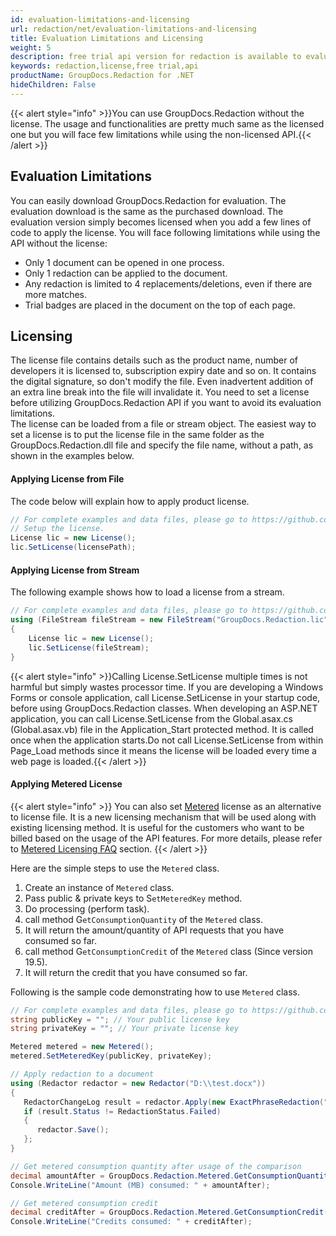 ```yaml
---
id: evaluation-limitations-and-licensing
url: redaction/net/evaluation-limitations-and-licensing
title: Evaluation Limitations and Licensing
weight: 5
description: free trial api version for redaction is available to evaluate the API which will be similar as licensed but with few limitations.
keywords: redaction,license,free trial,api  
productName: GroupDocs.Redaction for .NET
hideChildren: False
---
```

{{< alert style="info" >}}You can use GroupDocs.Redaction without the license. The usage and functionalities are pretty much same as the licensed one but you will face few limitations while using the non-licensed API.{{< /alert >}}

## Evaluation Limitations

You can easily download GroupDocs.Redaction for evaluation. The evaluation download is the same as the purchased download. The evaluation version simply becomes licensed when you add a few lines of code to apply the license. You will face following limitations while using the API without the license:  

*   Only 1 document can be opened in one process.
*   Only 1 redaction can be applied to the document.
*   Any redaction is limited to 4 replacements/deletions, even if there are more matches.
*   Trial badges are placed in the document on the top of each page.

## Licensing

The license file contains details such as the product name, number of developers it is licensed to, subscription expiry date and so on. It contains the digital signature, so don't modify the file. Even inadvertent addition of an extra line break into the file will invalidate it. You need to set a license before utilizing GroupDocs.Redaction API if you want to avoid its evaluation limitations.   
The license can be loaded from a file or stream object. The easiest way to set a license is to put the license file in the same folder as the GroupDocs.Redaction.dll file and specify the file name, without a path, as shown in the examples below.

#### Applying License from File

The code below will explain how to apply product license.

```csharp
// For complete examples and data files, please go to https://github.com/groupdocs-redaction/GroupDocs.Redaction-for-.NET
// Setup the license.
License lic = new License();
lic.SetLicense(licensePath);
```

#### Applying License from Stream

The following example shows how to load a license from a stream.

```csharp
// For complete examples and data files, please go to https://github.com/groupdocs-redaction/GroupDocs.Redaction-for-.NET
using (FileStream fileStream = new FileStream("GroupDocs.Redaction.lic", FileMode.Open, FileAccess.Read))
{
    License lic = new License();
    lic.SetLicense(fileStream);
}
```

{{< alert style="info" >}}Calling License.SetLicense multiple times is not harmful but simply wastes processor time. If you are developing a Windows Forms or console application, call License.SetLicense in your startup code, before using GroupDocs.Redaction classes. When developing an ASP.NET application, you can call License.SetLicense from the Global.asax.cs (Global.asax.vb) file in the Application_Start protected method. It is called once when the application starts.Do not call License.SetLicense from within Page_Load methods since it means the license will be loaded every time a web page is loaded.{{< /alert >}}

#### Applying Metered License

{{< alert style="info" >}}
You can also set [Metered](https://reference.groupdocs.com/net/viewer/groupdocs.viewer/metered) license as an alternative to license file. It is a new licensing mechanism that will be used along with existing licensing method. It is useful for the customers who want to be billed based on the usage of the API features. For more details, please refer to [Metered Licensing FAQ](https://purchase.groupdocs.com/faqs/licensing/metered) section.
{{< /alert >}}

Here are the simple steps to use the `Metered` class.

1.  Create an instance of `Metered` class.
2.  Pass public & private keys to S`etMeteredKey` method.
3.  Do processing (perform task).
4.  call method G`etConsumptionQuantity` of the `Metered` class.
5.  It will return the amount/quantity of API requests that you have consumed so far.
6.  call method G`etConsumptionCredit` of the `Metered` class (Since version 19.5).
7.  It will return the credit that you have consumed so far.

Following is the sample code demonstrating how to use `Metered` class.

```csharp
// For complete examples and data files, please go to https://github.com/groupdocs-redaction/GroupDocs.Redaction-for-.NET
string publicKey = ""; // Your public license key
string privateKey = ""; // Your private license key

Metered metered = new Metered();
metered.SetMeteredKey(publicKey, privateKey);

// Apply redaction to a document
using (Redactor redactor = new Redactor("D:\\test.docx"))
{
   RedactorChangeLog result = redactor.Apply(new ExactPhraseRedaction("John Doe", new ReplacementOptions(System.Drawing.Color.Red)));
   if (result.Status != RedactionStatus.Failed)
   {
      redactor.Save();
   };
}

// Get metered consumption quantity after usage of the comparison
decimal amountAfter = GroupDocs.Redaction.Metered.GetConsumptionQuantity();
Console.WriteLine("Amount (MB) consumed: " + amountAfter);

// Get metered consumption credit
decimal creditAfter = GroupDocs.Redaction.Metered.GetConsumptionCredit();
Console.WriteLine("Credits consumed: " + creditAfter);
```
